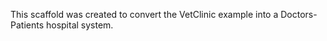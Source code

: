 This scaffold was created to convert the VetClinic example into a Doctors-Patients hospital system.
